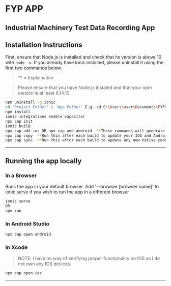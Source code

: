# FYP APP

## Industrial Machinery Test Data Recording App

## Installation Instructions

First, ensure that Node.js is installed and check that its version is above 10 with ```node -v```.
If you already have Ionic installed, please uninstall it using the first two commands below.  
> ** = Explaination  

> Please ensure that you have Node.js instaled and that your npm version is at least 6.14.10

```bash
npm uninstall -g ionic
cd 'Project Folder' \ 'App Folder' E.g. cd C:\Users\user\Documents\FYP\FYP Project\FYP_APP
npm install
ionic integrations enable capacitor
npx cap init
ionic build
npx cap add ios OR npx cap add android  **These commands will generate IOS and Android compatible builds of the app.  Both of these can be run
npx cap copy  **Run this after each build to update your IOS and Android builds with any new code
npx cap sync  **Run this after each build to update any new native code
```

***

## Running the app locally

### In a Browser

Runs the app in your default browser.  Add '--browser [browser name]' to ionic serve if you wish to run the app in a different browser

```bash
ionic serve
OR
npm run
```

### In Android Studio

```bash
npx cap open android
```

### In Xcode

> NOTE:  I have no way of verifying proper functionality on IOS as I do not own any IOS devices.

```bash
npx cap open ios
```

***
